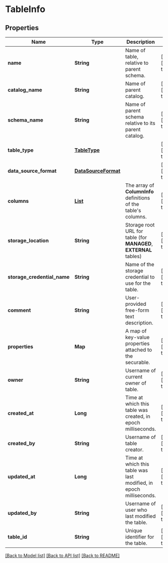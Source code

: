 # TableInfo
## Properties

| Name | Type | Description | Notes |
|------------ | ------------- | ------------- | -------------|
| **name** | **String** | Name of table, relative to parent schema. | [optional] [default to null] |
| **catalog\_name** | **String** | Name of parent catalog. | [optional] [default to null] |
| **schema\_name** | **String** | Name of parent schema relative to its parent catalog. | [optional] [default to null] |
| **table\_type** | [**TableType**](TableType.md) |  | [optional] [default to null] |
| **data\_source\_format** | [**DataSourceFormat**](DataSourceFormat.md) |  | [optional] [default to null] |
| **columns** | [**List**](ColumnInfo.md) | The array of __ColumnInfo__ definitions of the table&#39;s columns. | [optional] [default to null] |
| **storage\_location** | **String** | Storage root URL for table (for **MANAGED**, **EXTERNAL** tables) | [optional] [default to null] |
| **storage\_credential\_name** | **String** | Name of the storage credential to use for the table. | [optional] [default to null] |
| **comment** | **String** | User-provided free-form text description. | [optional] [default to null] |
| **properties** | **Map** | A map of key-value properties attached to the securable. | [optional] [default to null] |
| **owner** | **String** | Username of current owner of table. | [optional] [default to null] |
| **created\_at** | **Long** | Time at which this table was created, in epoch milliseconds. | [optional] [default to null] |
| **created\_by** | **String** | Username of table creator. | [optional] [default to null] |
| **updated\_at** | **Long** | Time at which this table was last modified, in epoch milliseconds. | [optional] [default to null] |
| **updated\_by** | **String** | Username of user who last modified the table. | [optional] [default to null] |
| **table\_id** | **String** | Unique identifier for the table. | [optional] [default to null] |

[[Back to Model list]](../README.md#documentation-for-models) [[Back to API list]](../README.md#documentation-for-api-endpoints) [[Back to README]](../README.md)

